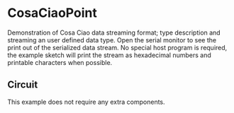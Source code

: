 CosaCiaoPoint
=============

Demonstration of Cosa Ciao data streaming format; type description and
streaming an user defined data type. Open the serial monitor to see the
print out of the serialized data stream. No special host program is
required, the example sketch will print the stream as hexadecimal
numbers and printable characters when possible. 

Circuit
-------
This example does not require any extra components.


